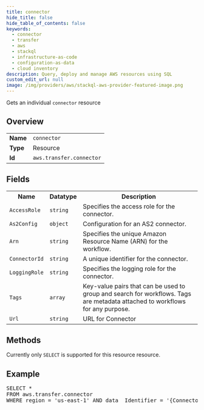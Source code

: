```yaml
---
title: connector
hide_title: false
hide_table_of_contents: false
keywords:
  - connector
  - transfer
  - aws
  - stackql
  - infrastructure-as-code
  - configuration-as-data
  - cloud inventory
description: Query, deploy and manage AWS resources using SQL
custom_edit_url: null
image: /img/providers/aws/stackql-aws-provider-featured-image.png
---
```

Gets an individual <code>connector</code> resource

## Overview
<table><tbody>
<tr><td><b>Name</b></td><td><code>connector</code></td></tr>
<tr><td><b>Type</b></td><td>Resource</td></tr>
<tr><td><b>Id</b></td><td><code>aws.transfer.connector</code></td></tr>
</tbody></table>

## Fields
<table><tbody>
<tr><th>Name</th><th>Datatype</th><th>Description</th></tr>
<tr><td><code>AccessRole</code></td><td><code>string</code></td><td>Specifies the access role for the connector.</td></tr><tr><td><code>As2Config</code></td><td><code>object</code></td><td>Configuration for an AS2 connector.</td></tr><tr><td><code>Arn</code></td><td><code>string</code></td><td>Specifies the unique Amazon Resource Name (ARN) for the workflow.</td></tr><tr><td><code>ConnectorId</code></td><td><code>string</code></td><td>A unique identifier for the connector.</td></tr><tr><td><code>LoggingRole</code></td><td><code>string</code></td><td>Specifies the logging role for the connector.</td></tr><tr><td><code>Tags</code></td><td><code>array</code></td><td>Key-value pairs that can be used to group and search for workflows. Tags are metadata attached to workflows for any purpose.</td></tr><tr><td><code>Url</code></td><td><code>string</code></td><td>URL for Connector</td></tr>
</tbody></table>

## Methods
Currently only <code>SELECT</code> is supported for this resource resource.

## Example
<pre>
SELECT * 
FROM aws.transfer.connector
WHERE region = 'us-east-1' AND data__Identifier = '{ConnectorId}'
</pre>
